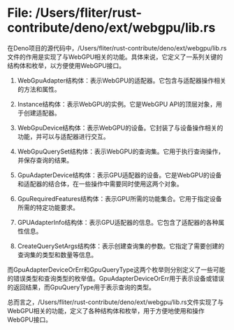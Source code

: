 # File: /Users/fliter/rust-contribute/deno/ext/webgpu/lib.rs

在Deno项目的源代码中，/Users/fliter/rust-contribute/deno/ext/webgpu/lib.rs文件的作用是实现了与WebGPU相关的功能。具体来说，它定义了一系列关键的结构体和枚举，以方便使用WebGPU接口。

1. WebGpuAdapter结构体：表示WebGPU的适配器。它包含与适配器操作相关的方法和属性。

2. Instance结构体：表示WebGPU的实例。它是WebGPU API的顶层对象，用于创建适配器。

3. WebGpuDevice结构体：表示WebGPU的设备。它封装了与设备操作相关的功能，并可以与适配器进行交互。

4. WebGpuQuerySet结构体：表示WebGPU的查询集。它用于执行查询操作，并保存查询的结果。

5. GpuAdapterDevice结构体：表示GPU适配器的设备。它是WebGPU的设备和适配器的结合体，在一些操作中需要同时使用这两个对象。

6. GpuRequiredFeatures结构体：表示GPU所需的功能集合。它用于指定设备所需的特定功能要求。

7. GPUAdapterInfo结构体：表示GPU适配器的信息。它包含了适配器的各种属性信息。

8. CreateQuerySetArgs结构体：表示创建查询集的参数。它指定了需要创建的查询集的类型和数量等信息。

而GpuAdapterDeviceOrErr和GpuQueryType这两个枚举则分别定义了一些可能的错误类型和查询类型的枚举值。GpuAdapterDeviceOrErr用于表示设备或错误的返回结果，而GpuQueryType用于表示查询的类型。

总而言之，/Users/fliter/rust-contribute/deno/ext/webgpu/lib.rs文件实现了与WebGPU相关的功能，定义了各种结构体和枚举，用于方便地使用和操作WebGPU接口。

